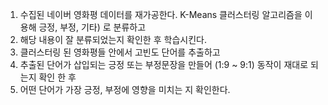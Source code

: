 1. 수집된 네이버 영화평 데이터를 재가공한다.  K-Means 클러스터링 알고리즘을 이용해 긍정, 부정, 기타) 로 분류하고
2. 해당 내용이 잘 분류되었는지 확인한 후 학습시킨다.
3. 클러스터링 된 영화평들 안에서 고빈도 단어를 추출하고
4. 추출된 단어가 삽입되는 긍정 또는 부정문장을 만들어 (1:9 ~ 9:1) 동작이 재대로 되는지 확인 한 후
5. 어떤 단어가 가장 긍정, 부정에 영향을 미치는 지 확인한다.